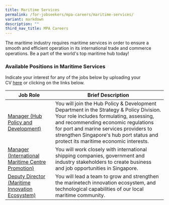 ```yaml
---
title: Maritime Services
permalink: /for-jobseekers/mpa-careers/maritime-services/
variant: markdown
description: ""
third_nav_title: MPA Careers
---
```

The maritime industry requires maritime services in order to ensure a smooth and efficient operation in its international trade and commerce operations. Be a part of the world's top maritime hub today!

### Available Positions in Maritime Services
Indicate your interest for any of the jobs below by uploading your CV [here](https://go.gov.sg/mpa-job-application) or clicking on the links below.

|Job Role | Brief Description | 
| -------- | -------- | 
| [Manager (Hub Policy and Development)](https://www.careers.hrp.gov.sg/sap/bc/ui5_ui5/sap/ZGERCFA004/index.html#/JobDescription/13984745/5788a212-a041-1ede-99f5-526d5562526c) | You will join the Hub Policy & Development Department in the Strategy & Policy Division. Your role includes formulating, assessing, and recommending economic regulations for port and marine services providers to strengthen Singapore's hub port status and protect its maritime economic interests. | 
| [Manager (International Maritime Centre Promotion)](https://sggovterp.wd102.myworkdayjobs.com/PublicServiceCareers/job/MPA-mTower-Block/Asst-Manger-Manager-Senior-Manager--International-Maritime-Centre-Promotion-_JR-10000021620-1) | You will work closely with international shipping companies, government and industry stakeholders to create business and job opportunities in Singapore. | 
| [Deputy Director (Maritime Innovation Ecosystem)](https://sggovterp.wd102.myworkdayjobs.com/PublicServiceCareers/job/MPA-mTower-Block/Deputy-Director--Maritime-Innovation-Ecosystem-_JR-10000023061) | You will lead a team to grow and strengthen the marinetech innovation ecosystem, and technological capabilities of our local maritime community. |